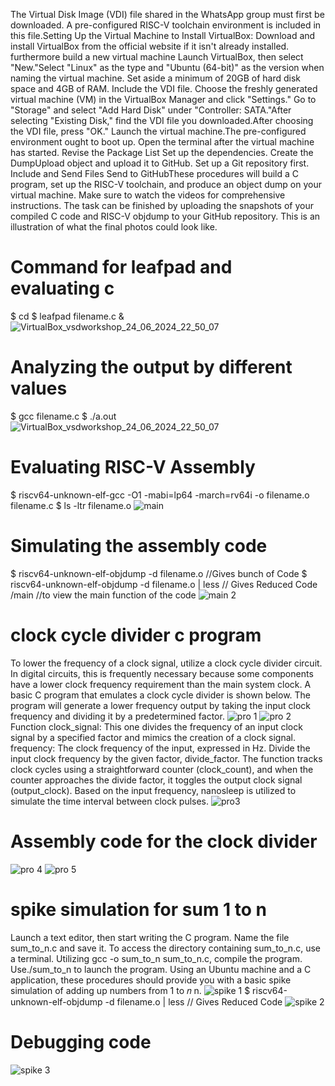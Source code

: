 The Virtual Disk Image (VDI) file shared in the WhatsApp group must first be downloaded. A pre-configured RISC-V toolchain environment is included in this file.Setting Up the Virtual Machine to Install VirtualBox: Download and install VirtualBox from the official website if it isn't already installed. furthermore build a new virtual machine Launch VirtualBox, then select "New."Select "Linux" as the type and "Ubuntu (64-bit)" as the version when naming the virtual machine. Set aside a minimum of 20GB of hard disk space and 4GB of RAM. Include the VDI file.
Choose the freshly generated virtual machine (VM) in the VirtualBox Manager and click "Settings." Go to "Storage" and select "Add Hard Disk" under "Controller: SATA."After selecting "Existing Disk," find the VDI file you downloaded.After choosing the VDI file, press "OK." Launch the virtual machine.The pre-configured environment ought to boot up.
Open the terminal after the virtual machine has started. Revise the Package List Set up the dependencies. Create the DumpUpload object and upload it to GitHub. Set up a Git repository first. Include and Send Files Send to GitHubThese procedures will build a C program, set up the RISC-V toolchain, and produce an object dump on your virtual machine. Make sure to watch the videos for comprehensive instructions. The task can be finished by uploading the snapshots of your compiled C code and RISC-V objdump to your GitHub repository. This is an illustration of what the final photos could look like.
# Command for leafpad and evaluating c
$ cd
$ leafpad filename.c &
![VirtualBox_vsdworkshop_24_06_2024_22_50_07](https://github.com/4142subha/VSDsquadronmini/assets/173649380/7cc0c210-b6a1-40d2-af65-9afd77964e97)
# Analyzing the output by different values
$ gcc filename.c
$ ./a.out
![VirtualBox_vsdworkshop_24_06_2024_22_50_07](https://github.com/4142subha/VSDsquadronmini/assets/173649380/7cc0c210-b6a1-40d2-af65-9afd77964e97)
# Evaluating RISC-V Assembly
$ riscv64-unknown-elf-gcc -O1 -mabi=lp64 -march=rv64i -o filename.o filename.c
$ ls -ltr filename.o
![main](https://github.com/4142subha/VSDsquadronmini/assets/173649380/ec8f6098-f0b5-48ac-a0d4-085952557004)
# Simulating the assembly code
$ riscv64-unknown-elf-objdump -d filename.o //Gives bunch of Code
$ riscv64-unknown-elf-objdump -d filename.o | less // Gives Reduced Code
/main //to view the main function of the code
![main 2](https://github.com/4142subha/VSDsquadronmini/assets/173649380/1cbca55b-70a2-4e41-99ff-becde33fcc39)
# clock cycle divider c program
To lower the frequency of a clock signal, utilize a clock cycle divider circuit. In digital circuits, this is frequently necessary because some components have a lower clock frequency requirement than the main system clock. A basic C program that emulates a clock cycle divider is shown below. The program will generate a lower frequency output by taking the input clock frequency and dividing it by a predetermined factor.
![pro 1](https://github.com/4142subha/VSDsquadronmini/assets/173649380/17d2fa30-7dce-4b6e-8643-2fb3acf5b40f)
![pro 2](https://github.com/4142subha/VSDsquadronmini/assets/173649380/80a195c1-77ef-42ef-b43b-981dd228015c)
Function clock_signal: This one divides the frequency of an input clock signal by a specified factor and mimics the creation of a clock signal.
frequency: The clock frequency of the input, expressed in Hz.
Divide the input clock frequency by the given factor, divide_factor.
The function tracks clock cycles using a straightforward counter (clock_count), and when the counter approaches the divide factor, it toggles the output clock signal (output_clock). Based on the input frequency, nanosleep is utilized to simulate the time interval between clock pulses.
![pro3](https://github.com/4142subha/VSDsquadronmini/assets/173649380/ccadcb6f-1222-4eb5-b9ff-c6b1fb4f2fcd)
# Assembly code for the clock divider
![pro 4](https://github.com/4142subha/VSDsquadronmini/assets/173649380/a3a7c303-de6b-491c-a80f-b11c9671b034)
![pro 5](https://github.com/4142subha/VSDsquadronmini/assets/173649380/a5c5799b-046c-497b-8770-eebe609bc258)
# spike simulation for sum 1 to n
Launch a text editor, then start writing the C program.
Name the file sum_to_n.c and save it.
To access the directory containing sum_to_n.c, use a terminal.
Utilizing gcc -o sum_to_n sum_to_n.c, compile the program.
Use./sum_to_n to launch the program.
Using an Ubuntu machine and a C application, these procedures should provide you with a basic spike simulation of adding up numbers from 1 to 𝑛 n.
![spike 1](https://github.com/4142subha/VSDsquadronmini/assets/173649380/8dbba27c-6614-4edb-96a6-86d175af35b8)
$ riscv64-unknown-elf-objdump -d filename.o | less // Gives Reduced Code
![spike 2](https://github.com/4142subha/VSDsquadronmini/assets/173649380/4cea6022-118d-4620-ba1a-66981894f03a)
# Debugging code
![spike 3](https://github.com/4142subha/VSDsquadronmini/assets/173649380/ac4f391e-b0f2-47d6-8596-729078f33dbc)
